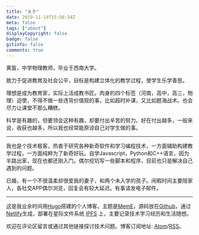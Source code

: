 ```yaml
---
title: "关于"
date: 2019-11-14T15:56:54Z
meta: false
tags: ["about"]
displayCopyright: false
badge: false
gitinfo: false
comments: true
---
```

黄笛，中学物理教师，毕业于西南大学。

致力于促进教育及社会公平，目标是构建立体化的教学过程，使学生乐学善思。

理想是成为教育家，实际上活成教书匠。肉身的四个标签（河南，高中，高三，物理）迫使，不得不做一些违背价值观的事，比如超时补课，又比如题海战术。也会尽力让课堂不那么糟糕。

科学是有趣的，但要领会这种有趣，却要付出辛苦的努力。好在付出越多，一般来说，收获也越多，所以我也经常能原谅自己对学生做的事。

----

我也是个技术极客，热衷于研究各种新奇软件和学习编程技术，一方面辅助构建教学过程，一方面纯粹为了新奇好玩。自学Javascript，Python和C++语言，因为半路出家，现在也都还刚入门。偶尔挖坑写一些脚本和程序，目前也只是解决自己遇到的问题。

已婚，有一个不很温柔却很爱我的妻子，和两个未入学的孩子。闲暇时间主要陪家人，各社交APP偶尔浏览，回复会有较大延迟。有事请发电子邮件。

---

这是我业余时间用[Hugo](https://github.com/gohugoio/hugo)搭建的个人博客，主题是[MemE](https://github.com/reuixiy/hugo-theme-meme)，源码放在[Github](https://github.com/huangdiv/huangdiv.com)，通过[Netlify](https://www.netlify.com/)生成，部署在星际文件系统 [IPFS](https://ipfs.io/) 上，主要记录技术学习经历和生活随想。

欢迎在评论区留言或通过其他链接探讨技术问题。博客订阅地址: [Atom](https://huangdiv.com/atom.xml)/[RSS](https://huangdiv.com/rss.xml)。
